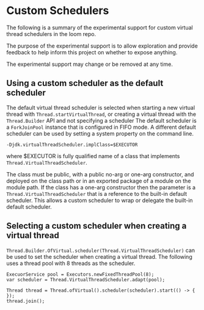 # Custom Schedulers

The following is a summary of the experimental support for custom virtual thread schedulers
in the loom repo.

The purpose of the experimental support is to allow exploration and provide feedback to help
inform this project on whether to expose anything.

The experimental support may change or be removed at any time.



## Using a custom scheduler as the default scheduler

The default virtual thread scheduler is selected when starting a new virtual thread with
`Thread.startVirtualThread`, or creating a virtual thread with the `Thread.Builder` API and
not specifying a scheduler The default scheduler is a `ForkJoinPool` instance that is
configured in FIFO mode.  A different default scheduler can be used by setting a system
property on the command line.

```
-Djdk.virtualThreadScheduler.implClass=$EXECUTOR
```

where $EXECUTOR is fully qualified name of a class that implements `Thread.VirtualThreadScheduler`.

The class must be public, with a public no-arg or one-arg constructor, and deployed on the
class path or in an exported package of a module on the module path. If the class has a
one-arg constructor then the parameter is a `Thread.VirtualThreadScheduler` that is a
reference to the built-in default scheduler. This allows a custom scheduler to wrap or
delegate the built-in default scheduler.


## Selecting a custom scheduler when creating a virtual thread

`Thread.Builder.OfVirtual.scheduler(Thread.VirtualThreadScheduler)` can be used to set the
scheduler when creating a virtual thread. The following uses a thread pool with 8 threads
as the scheduler.

```
ExecuorService pool = Executors.newFixedThreadPool(8);
var scheduler = Thread.VirtualThreadScheduler.adapt(pool);

Thread thread = Thread.ofVirtual().scheduler(scheduler).start(() -> { });
thread.join();
```